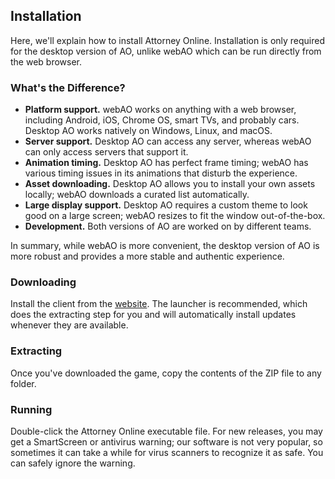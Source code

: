 ## Installation

Here, we'll explain how to install Attorney Online. Installation is only required for the desktop version of AO, unlike webAO which can be run directly from the web browser.

### What's the Difference?

- **Platform support.** webAO works on anything with a web browser, including Android, iOS, Chrome OS, smart TVs, and probably cars. Desktop AO works natively on Windows, Linux, and macOS.
- **Server support.** Desktop AO can access any server, whereas webAO can only access servers that support it.
- **Animation timing.** Desktop AO has perfect frame timing; webAO has various timing issues in its animations that disturb the experience.
- **Asset downloading.** Desktop AO allows you to install your own assets locally; webAO downloads a curated list automatically.
- **Large display support.** Desktop AO requires a custom theme to look good on a large screen; webAO resizes to fit the window out-of-the-box.
- **Development.** Both versions of AO are worked on by different teams.

In summary, while webAO is more convenient, the desktop version of AO is more robust and provides a more stable and authentic experience.

### Downloading

Install the client from the [website](https://aceattorneyonline.com/). The launcher is recommended, which does the extracting step for you and will automatically install updates whenever they are available.

### Extracting

Once you've downloaded the game, copy the contents of the ZIP file to any folder.

### Running

Double-click the Attorney Online executable file. For new releases, you may get a SmartScreen or antivirus warning; our software is not very popular, so sometimes it can take a while for virus scanners to recognize it as safe. You can safely ignore the warning.